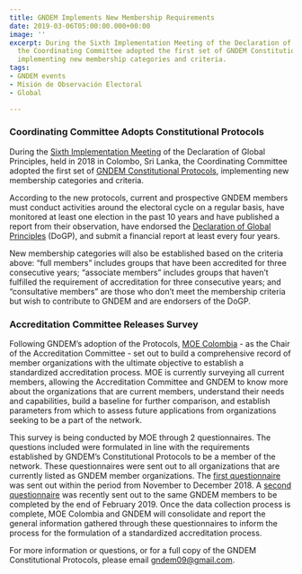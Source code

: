 ```yaml
---
title: GNDEM Implements New Membership Requirements
date: 2019-03-06T05:00:00.000+00:00
image: ''
excerpt: During the Sixth Implementation Meeting of the Declaration of Global Principles,
  the Coordinating Committee adopted the first set of GNDEM Constitutional Protocols,
  implementing new membership categories and criteria.
tags:
- GNDEM events
- Misión de Observación Electoral
- Global

---
```

### Coordinating Committee Adopts Constitutional Protocols

During the [Sixth Implementation Meeting](https://gndem.org/stories/gndem-participates-in-two-events-in-colombo-sri-lanka/) of the Declaration of Global Principles, held in 2018 in Colombo, Sri Lanka, the Coordinating Committee adopted the first set of [GNDEM Constitutional Protocols](https://drive.google.com/open?id=1a9jsUBSnI5jUtqBrNUKqMZedOkajr-pD), implementing new membership categories and criteria.

According to the new protocols, current and prospective GNDEM members must conduct activities around the electoral cycle on a regular basis, have monitored at least one election in the past 10 years and have published a report from their observation, have endorsed the [Declaration of Global Principles](https://gndem.org/declaration-of-global-principles/) (DoGP), and submit a financial report at least every four years.

New membership categories will also be established based on the criteria above: “full members” includes groups that have been accredited for three consecutive years; “associate members” includes groups that haven’t fulfilled the requirement of accreditation for three consecutive years; and “consultative members” are those who don’t meet the membership criteria but wish to contribute to GNDEM and are endorsers of the DoGP.

### Accreditation Committee Releases Survey

Following GNDEM’s adoption of the Protocols, [MOE Colombia](https://moe.org.co/) - as the Chair of the Accreditation Committee - set out to build a comprehensive record of member organizations with the ultimate objective to establish a standardized accreditation process. MOE is currently surveying all current members, allowing the Accreditation Committee and GNDEM to know more about the organizations that are current members, understand their needs and capabilities, build a baseline for further comparison, and establish parameters from which to assess future applications from organizations seeking to be a part of the network.

This survey is being conducted by MOE through 2 questionnaires. The questions included were formulated in line with the requirements established by GNDEM’s Constitutional Protocols to be a member of the network. These questionnaires were sent out to all organizations that are currently listed as GNDEM member organizations. The [first questionnaire](https://goo.gl/forms/Ja4KjgxzMMNzILhr1) was sent out within the period from November to December 2018. A [second questionnaire](https://goo.gl/forms/AKoj6f8lZxjCsuTH3) was recently sent out to the same GNDEM members to be completed by the end of February 2019. Once the data collection process is complete, MOE Colombia and GNDEM will consolidate and report the general information gathered through these questionnaires to inform the process for the formulation of a standardized accreditation process.

For more information or questions, or for a full copy of the GNDEM Constitutional Protocols, please email [gndem09@gmail.com](mailto:gndem09@gmail.com).